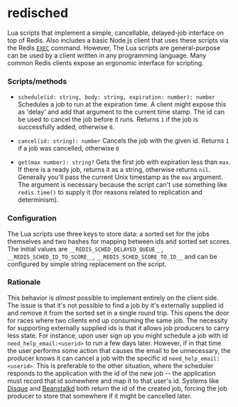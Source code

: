 # redisched

Lua scripts that implement a simple, cancellable, delayed-job interface on top of Redis. Also includes a basic Node.js client that uses these scripts via the Redis [`EXEC`](http://redis.io/commands/exec) command. However, The Lua scripts are general-purpose can be used by a client written in any programming language. Many common Redis clients expose an ergonomic interface for scripting.

### Scripts/methods

- `schedule(id: string, body: string, expiration: number): number`
Schedules a job to run at the expiration time. A client might expose this as 'delay' and add that argument to the current time stamp. The id can be used to cancel the job before it runs. Returns `1` if the job is successfully added, otherwise `0`.

- `cancel(id: string): number`
Cancels the job with the given id. Returns `1` if a job was cancelled, otherwise `0`

- `get(max number): string?`
Gets the first job with expiration less than `max`. If there is a ready job, returns it as a string, otherwise returns `nil`. Generally you'll pass the current Unix timestamp as the `max` argument. The argument is necessary because the script can't use something like `redis.time()` to supply it (for reasons related to replication and determinism).

### Configuration
The Lua scripts use three keys to store data: a sorted set for the jobs themselves and two hashes for mapping between ids and sorted set scores. The initial values are `__REDIS_SCHED_DELAYED_QUEUE__`, `__REDIS_SCHED_ID_TO_SCORE__`, `__REDIS_SCHED_SCORE_TO_ID__` and can be configured by simple string replacement on the script.

### Rationale
This behavior is *almost* possible to implement entirely on the client side. The issue is that it's not possible to find a job by it's externally supplied id and remove it from the sorted set in a single round trip. This opens the door for races where two clients end up consuming the same job. The necessity for supporting externally supplied ids is that it allows job producers to carry less state. For instance, upon user sign up you might schedule a job with id `need_help_email:<userid>` to run a few days later. However, if in that time the user performs some action that causes the email to be unnecessary, the producer knows it can cancel a job with the specific id `need_help_email:<userid>`. This is preferable to the other situation, where the scheduler responds to the application with the id of the new job -- the application must record that id somewhere and map it to that user's id. Systems like [Disque](https://github.com/antirez/disque) and [Beanstalkd](https://github.com/kr/beanstalkd) both return the id of the created job, forcing the job producer to store that somewhere if it might be cancelled later.
